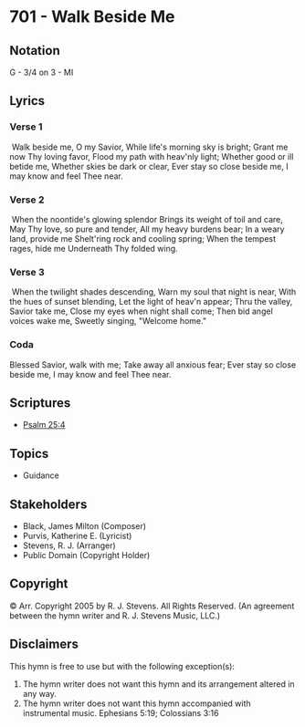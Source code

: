 # 701 - Walk Beside Me

## Notation

G - 3/4 on 3 - MI

## Lyrics

### Verse 1

 Walk beside me, O my Savior, While life's morning sky is bright; Grant me now Thy loving favor, Flood my path with heav'nly light; Whether good or ill betide me, Whether skies be dark or clear, Ever stay so close beside me, I may know and feel Thee near. 

### Verse 2

 When the noontide's glowing splendor Brings its weight of toil and care, May Thy love, so pure and tender, All my heavy burdens bear; In a weary land, provide me Shelt'ring rock and cooling spring; When the tempest rages, hide me Underneath Thy folded wing.

### Verse 3

 When the twilight shades descending, Warn my soul that night is near, With the hues of sunset blending, Let the light of heav'n appear; Thru the valley, Savior take me, Close my eyes when night shall come; Then bid angel voices wake me, Sweetly singing, "Welcome home."

### Coda

Blessed Savior, walk with me; Take away all anxious fear; Ever stay so close beside me, I may know and feel Thee near.  


## Scriptures

- [Psalm 25:4](https://www.biblegateway.com/passage/?search=Psalm%2025%3A4)

## Topics

- Guidance

## Stakeholders

- Black, James Milton (Composer)
- Purvis, Katherine E. (Lyricist)
- Stevens, R. J. (Arranger)
- Public Domain (Copyright Holder)

## Copyright

© Arr. Copyright 2005 by R. J. Stevens. All Rights Reserved.
(An agreement between the hymn writer and R. J. Stevens Music, LLC.)

## Disclaimers

This hymn is free to use but with the following exception(s):
1. The hymn writer does not want this hymn and its arrangement altered in any way.
2. The hymn writer does not want this hymn accompanied with instrumental music.
Ephesians 5:19; Colossians 3:16

